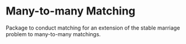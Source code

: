 # Many-to-many Matching
Package to conduct matching for an extension of the stable marriage problem to many-to-many matchings.
